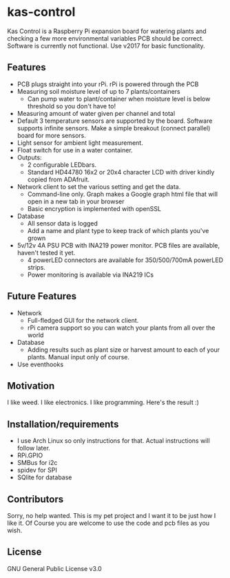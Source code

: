 # kas-control
Kas Control is a Raspberry Pi expansion board for watering plants and checking a few more environmental variables
PCB should be correct.
Software is currently not functional. Use v2017 for basic functionality.

Features
--------
- PCB plugs straight into your rPi. rPi is powered through the PCB
- Measuring soil moisture level of up to 7 plants/containers
  - Can pump water to plant/container when moisture level is below threshold so you don't have to!
- Measuring amount of water given per channel and total
- Default 3 temperature sensors are supported by the board. Software supports infinite sensors. Make a simple breakout (connect parallel) board for more sensors.
- Light sensor for ambient light measurement.
- Float switch for use in a water container.
- Outputs:
  - 2 configurable LEDbars.
  - Standard HD44780 16x2 or 20x4 character LCD with driver kindly copied from ADAfruit.
- Network client to set the various setting and get the data.
  - Command-line only. Graph makes a Google graph html file that will open in a new tab in your browser
  - Basic encryption is implemented with openSSL
- Database
  - All sensor data is logged
  - Add a name and plant type to keep track of which plants you've grown
- 5v/12v 4A PSU PCB with INA219 power monitor. PCB files are available, haven't tested it yet.
  - 4 powerLED connectors are available for 350/500/700mA powerLED strips.
  - Power monitoring is available via INA219 ICs
  
Future Features
---------------
- Network
  - Full-fledged GUI for the network client.
  - rPi camera support so you can watch your plants from all over the world
- Database
  - Adding results such as plant size or harvest amount to each of your plants. Manual input only of course.
- Use eventhooks

Motivation
----------

I like weed. I like electronics. I like programming. Here's the result :)


Installation/requirements
-------------------------

- I use Arch Linux so only instructions for that. Actual instructions will follow later.
- RPi.GPIO
- SMBus for i2c
- spidev for SPI
- SQlite for database


Contributors
------------

Sorry, no help wanted. This is my pet project and I want it to be just how I like it. Of Course you are welcome to use the code and pcb files as you wish.

License
-------

GNU General Public License v3.0